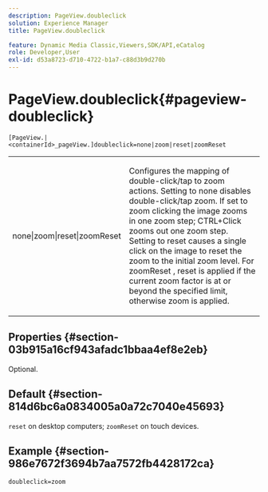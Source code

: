 ```yaml
---
description: PageView.doubleclick
solution: Experience Manager
title: PageView.doubleclick

feature: Dynamic Media Classic,Viewers,SDK/API,eCatalog
role: Developer,User
exl-id: d53a8723-d710-4722-b1a7-c88d3b9d270b
---
```

# PageView.doubleclick{#pageview-doubleclick}

 `[PageView.|<containerId>_pageView.]doubleclick=none|zoom|reset|zoomReset`

<table id="table_942C8BDBDE1B441596987E9E971202E7"> 
 <tbody> 
  <tr> 
   <td colname="col1"> <p> <span class="codeph"> none|zoom|reset|zoomReset </span> </p> </td> 
   <td colname="col2"> <p> Configures the mapping of double-click/tap to zoom actions. Setting to <span class="codeph"> none </span> disables double-click/tap zoom. If set to <span class="codeph"> zoom </span> clicking the image zooms in one zoom step; CTRL+Click zooms out one zoom step. Setting to <span class="codeph"> reset </span> causes a single click on the image to reset the zoom to the initial zoom level. For <span class="codeph"> zoomReset </span>, reset is applied if the current zoom factor is at or beyond the specified limit, otherwise zoom is applied. </p> </td> 
  </tr> 
 </tbody> 
</table>

## Properties {#section-03b915a16cf943afadc1bbaa4ef8e2eb}

Optional.

## Default {#section-814d6bc6a0834005a0a72c7040e45693}

`reset` on desktop computers; `zoomReset` on touch devices.

## Example {#section-986e7672f3694b7aa7572fb4428172ca}

`doubleclick=zoom`
